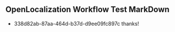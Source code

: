 ## OpenLocalization Workflow Test MarkDown
* 338d82ab-87aa-464d-b37d-d9ee09fc897c thanks!

<!--HONumber=Oct16_HO2-->


